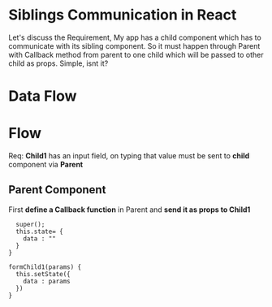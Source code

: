 # Siblings Communication in React

Let's discuss the Requirement, My app has a child component which has to communicate with its sibling component. So it must happen through Parent with Callback method from parent to one child which will be passed to other child as props. Simple, isnt it?

# Data Flow



# Flow
Req: **Child1** has an input field, on typing that value must be sent to **child** component via **Parent**

## Parent Component

First **define a Callback function** in Parent and **send it as props to Child1**

```constructor(){
  super();
  this.state= {
    data : ""
  }
}

formChild1(params) {
  this.setState({
    data : params
  })
}

```




